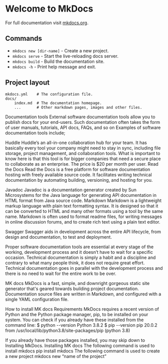 # Welcome to MkDocs

For full documentation visit [mkdocs.org](https://www.mkdocs.org).

## Commands

* `mkdocs new [dir-name]` - Create a new project.
* `mkdocs serve` - Start the live-reloading docs server.
* `mkdocs build` - Build the documentation site.
* `mkdocs -h` - Print help message and exit.

## Project layout

    mkdocs.yml    # The configuration file.
    docs/
        index.md  # The documentation homepage.
        ...       # Other markdown pages, images and other files.


Documentation tools
External software documentation tools allow you to publish docs for your end-users. Such documentation often takes the form of user manuals, tutorials, API docs, FAQs, and so on
Examples of software documentation tools include;

Huddle
Huddle’s an all-in-one collaboration hub for your team. It has basically every tool your company might need to stay in sync, including file storage, project management, and collaboration tools. What is important to know here is that this tool is for bigger companies that need a secure place to collaborate as an enterprise. The price is $20 per month per user.
Read the Docs
Read the Docs is a free platform for software documentation hosting with freely available source code. It facilitates writing technical documentation by automating building, versioning, and hosting for you.

Javadoc
Javadoc is a documentation generator created by Sun Microsystems for the Java language for generating API documentation in HTML format from Java source code.
Markdown
Markdown is a lightweight markup language with plain text formatting syntax. It is designed so that it can be converted to HTML and many other formats using a tool by the same name. Markdown is often used to format readme files, for writing messages in online discussion forums, and to create rich text using a plain text editor.

Swagger
Swagger aids in development across the entire API lifecycle, from design and documentation, to test and deployment.
 
Proper software documentation tools are essential at every stage of the working, development process and it doesn’t have to wait for a specific occasion. Technical documentation is simply a habit and a discipline and contrary to what many people think, it does not require great effort. Technical documentation goes in parallel with the development process and there is no need to wait for the entire work to be over.

MK docs
MkDocs is a fast, simple, and downright gorgeous static site generator that's geared towards building project documentation. Documentation source files are written in Markdown, and configured with a single YAML configuration file.

How to install MK docs
Requirements
MkDocs requires a recent version of Python and the Python package manager, pip, to be installed on your system.
You can check if you already have these installed from the command line:
$ python --version
Python 3.8.2
$ pip --version
pip 20.0.2 from /usr/local/lib/python3.8/site-packages/pip (python 3.8)

If you already have those packages installed, you may skip down to Installing MkDocs.
Installing MK docs 
The following command is used to install mkdocs
pip install mkdocs
The following command is used to create a new project 
mkdocs new “name of the project”


